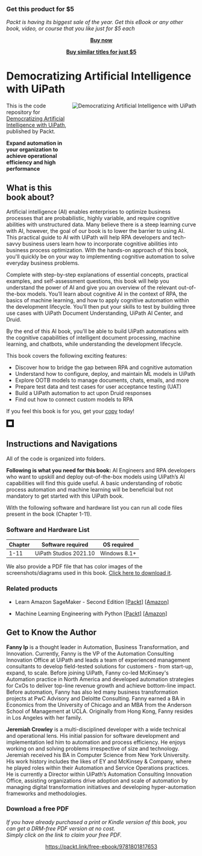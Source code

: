 
### Get this product for $5

<i>Packt is having its biggest sale of the year. Get this eBook or any other book, video, or course that you like just for $5 each</i>


<b><p align='center'>[Buy now](https://packt.link/9781801817653)</p></b>


<b><p align='center'>[Buy similar titles for just $5](https://subscription.packtpub.com/search)</p></b>


# Democratizing Artificial Intelligence with UiPath			

<a href="https://www.packtpub.com/product/democratizing-artificial-intelligence-with-uipath/9781801817653"><img src="https://static.packt-cdn.com/products/9781801817653/cover/smaller" alt="Democratizing Artificial Intelligence with UiPath" height="256px" align="right"></a>

This is the code repository for [Democratizing Artificial Intelligence with UiPath](https://www.packtpub.com/product/democratizing-artificial-intelligence-with-uipath/9781801817653), published by Packt.

**Expand automation in your organization to achieve operational efficiency and high performance**

## What is this book about?

Artificial intelligence (AI) enables enterprises to optimize business processes that are probabilistic, highly variable, and require cognitive abilities with unstructured data. Many believe there is a steep learning curve with AI, however, the goal of our book is to lower the barrier to using AI. This practical guide to AI with UiPath will help RPA developers and tech-savvy business users learn how to incorporate cognitive abilities into business process optimization. With the hands-on approach of this book, you'll quickly be on your way to implementing cognitive automation to solve everyday business problems.

Complete with step-by-step explanations of essential concepts, practical examples, and self-assessment questions, this book will help you understand the power of AI and give you an overview of the relevant out-of-the-box models. You’ll learn about cognitive AI in the context of RPA, the basics of machine learning, and how to apply cognitive automation within the development lifecycle. You’ll then put your skills to test by building three use cases with UiPath Document Understanding, UiPath AI Center, and Druid.

By the end of this AI book, you'll be able to build UiPath automations with the cognitive capabilities of intelligent document processing, machine learning, and chatbots, while understanding the development lifecycle.

This book covers the following exciting features: 
* Discover how to bridge the gap between RPA and cognitive automation
* Understand how to configure, deploy, and maintain ML models in UiPath
* Explore OOTB models to manage documents, chats, emails, and more
* Prepare test data and test cases for user acceptance testing (UAT)
* Build a UiPath automation to act upon Druid responses
* Find out how to connect custom models to RPA 

If you feel this book is for you, get your [copy](https://www.amazon.in/Democratizing-Artificial-Intelligence-UiPath-organization-ebook/dp/B09VPZZ7DP/ref=sr_1_1?crid=8RGGD483ASI7&keywords=Democratizing+Artificial+Intelligence+with+UiPath&qid=1652039701&sprefix=democratizing+artificial+intelligence+with+uipath+%2Caps%2C347&sr=8-1) today!

<a href="https://www.packtpub.com/product/democratizing-artificial-intelligence-with-uipath/9781801817653"><img src="https://raw.githubusercontent.com/PacktPublishing/GitHub/master/GitHub.png" alt="https://www.packtpub.com/" border="5" /></a>

## Instructions and Navigations

All of the code is organized into folders.


**Following is what you need for this book:**
AI Engineers and RPA developers who want to upskill and deploy out-of-the-box models using UiPath’s AI capabilities will find this guide useful. A basic understanding of robotic process automation and machine learning will be beneficial but not mandatory to get started with this UiPath book.	

With the following software and hardware list you can run all code files present in the book (Chapter 1-11).

### Software and Hardware List

| Chapter  | Software required                                                                    | OS required                        |
| -------- | -------------------------------------------------------------------------------------| -----------------------------------|
|  	1-11	   |   	UiPath Studios 2021.10                                  			  | Windows 8.1+ |

We also provide a PDF file that has color images of the screenshots/diagrams used in this book. [Click here to download it](https://static.packt-cdn.com/downloads/9781801817653_ColorImages.pdf).

### Related products <Other books you may enjoy>
* Learn Amazon SageMaker - Second Edition  [[Packt]](https://www.packtpub.com/product/learn-amazon-sagemaker-second-edition/9781801817950) [[Amazon]](https://www.amazon.in/Learn-Amazon-SageMaker-developers-scientists/dp/1801817952/ref=sr_1_1?crid=2H5527BSGD4U0&keywords=9781801817950&qid=1652040372&sprefix=9781801817950%2Caps%2C370&sr=8-1)
  
* Machine Learning Engineering with Python  [[Packt]](https://www.packtpub.com/product/machine-learning-engineering-with-python/9781801079259) [[Amazon]](https://www.amazon.in/Machine-Learning-Engineering-Python-production/dp/1801079250/ref=sr_1_1?crid=1PHYAQ8L5NOFH&keywords=9781801079259&qid=1652040419&sprefix=9781801079259%2Caps%2C309&sr=8-1)
  
## Get to Know the Author
**Fanny Ip** is a thought leader in Automation, Business Transformation, and Innovation. Currently, Fanny is the VP of the Automation Consulting Innovation Office at UiPath and leads a team of experienced management consultants to develop field-tested solutions for customers - from start-up, expand, to scale. Before joining UiPath, Fanny co-led McKinsey's Automation practice in North America and developed automation strategies for CxOs to deliver top-line revenue growth and achieve bottom-line impact. Before automation, Fanny has also led many business transformation projects at PwC Advisory and Deloitte Consulting. Fanny earned a BA in Economics from the University of Chicago and an MBA from the Anderson School of Management at UCLA. Originally from Hong Kong, Fanny resides in Los Angeles with her family.

**Jeremiah Crowley** is a multi-disciplined developer with a wide technical and operational lens. His initial passion for software development and implementation led him to automation and process efficiency. He enjoys working on and solving problems irrespective of size and technology. Jeremiah received his BA in Computer Science from New York University. His work history includes the likes of EY and McKinsey & Company, where he played roles within their Automation and Service Operations practices. He is currently a Director within UiPath’s Automation Consulting Innovation Office, assisting organizations drive adoption and scale of automation by managing digital transformation initiatives and developing hyper-automation frameworks and methodologies.
### Download a free PDF

 <i>If you have already purchased a print or Kindle version of this book, you can get a DRM-free PDF version at no cost.<br>Simply click on the link to claim your free PDF.</i>
<p align="center"> <a href="https://packt.link/free-ebook/9781801817653">https://packt.link/free-ebook/9781801817653 </a> </p>